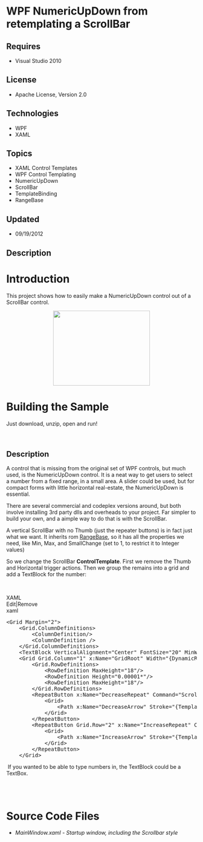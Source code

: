 # WPF NumericUpDown from retemplating a ScrollBar
## Requires
- Visual Studio 2010
## License
- Apache License, Version 2.0
## Technologies
- WPF
- XAML
## Topics
- XAML Control Templates
- WPF Control Templating
- NumericUpDown
- ScrollBar
- TemplateBinding
- RangeBase
## Updated
- 09/19/2012
## Description

<h1>Introduction</h1>
<p>This project shows how to easily make a NumericUpDown control out of a ScrollBar control.</p>
<p><img id="65288" src="http://i1.code.msdn.s-msft.com/wpf-numericupdown-from-15a7f578/image/file/65288/1/numericupdown.png" alt="" width="256" height="198" style="margin-right:auto; margin-left:auto; display:block"></p>
<h1><span>Building the Sample</span></h1>
<p>Just download, unzip, open and run!</p>
<p>&nbsp;</p>
<h2><span style="font-size:20px">Description</span></h2>
<p>A control that is missing from the original set of WPF controls, but much used, is the&nbsp;NumericUpDown control. It is a&nbsp;neat way to get users to select a number from a fixed&nbsp;range, in a small area. A slider could be used, but for compact forms
 with little horizontal real-estate, the NumericUpDown is essential.</p>
<p>There are several commercial and codeplex versions around, but both involve installing 3rd party dlls and overheads to your project. Far simpler to build your own, and a aimple way to do that is with the ScrollBar.</p>
<p>A vertical ScrollBar with no Thumb (just the repeater buttons) is in fact just what we want. It inherits rom
<a href="http://msdn.microsoft.com/en-us/library/system.windows.controls.primitives.rangebase.aspx">
RangeBase</a>, so it has all the properties we need, like Min, Max, and SmallChange (set to 1, to restrict it to Integer values)</p>
<p>So we change the ScrollBar <strong>ControlTemplate</strong>. First we remove the Thumb and Horizontal trigger actions. Then we&nbsp;group the remains into a grid and add a TextBlock for the number:</p>
<p>&nbsp;</p>
<div class="scriptcode">
<div class="pluginEditHolder" pluginCommand="mceScriptCode">
<div class="title"><span>XAML</span></div>
<div class="pluginLinkHolder"><span class="pluginEditHolderLink">Edit</span>|<span class="pluginRemoveHolderLink">Remove</span></div>
<span class="hidden">xaml</span>

<div class="preview">
<pre class="js">&lt;Grid&nbsp;Margin=<span class="js__string">&quot;2&quot;</span>&gt;&nbsp;
&nbsp;&nbsp;&nbsp;&nbsp;&lt;Grid.ColumnDefinitions&gt;&nbsp;
&nbsp;&nbsp;&nbsp;&nbsp;&nbsp;&nbsp;&nbsp;&nbsp;&lt;ColumnDefinition/&gt;&nbsp;
&nbsp;&nbsp;&nbsp;&nbsp;&nbsp;&nbsp;&nbsp;&nbsp;&lt;ColumnDefinition&nbsp;/&gt;&nbsp;
&nbsp;&nbsp;&nbsp;&nbsp;&lt;/Grid.ColumnDefinitions&gt;&nbsp;
&nbsp;&nbsp;&nbsp;&nbsp;&lt;TextBlock&nbsp;VerticalAlignment=<span class="js__string">&quot;Center&quot;</span>&nbsp;FontSize=<span class="js__string">&quot;20&quot;</span>&nbsp;MinWidth=<span class="js__string">&quot;25&quot;</span>&nbsp;Text=<span class="js__string">&quot;{Binding&nbsp;Value,&nbsp;RelativeSource={RelativeSource&nbsp;TemplatedParent}}&quot;</span>/&gt;&nbsp;
&nbsp;&nbsp;&nbsp;&nbsp;&lt;Grid&nbsp;Grid.Column=<span class="js__string">&quot;1&quot;</span>&nbsp;x:Name=<span class="js__string">&quot;GridRoot&quot;</span>&nbsp;Width=<span class="js__string">&quot;{DynamicResource&nbsp;{x:Static&nbsp;SystemParameters.VerticalScrollBarWidthKey}}&quot;</span>&nbsp;Background=<span class="js__string">&quot;{TemplateBinding&nbsp;Background}&quot;</span>&gt;&nbsp;
&nbsp;&nbsp;&nbsp;&nbsp;&nbsp;&nbsp;&nbsp;&nbsp;&lt;Grid.RowDefinitions&gt;&nbsp;
&nbsp;&nbsp;&nbsp;&nbsp;&nbsp;&nbsp;&nbsp;&nbsp;&nbsp;&nbsp;&nbsp;&nbsp;&lt;RowDefinition&nbsp;MaxHeight=<span class="js__string">&quot;18&quot;</span>/&gt;&nbsp;
&nbsp;&nbsp;&nbsp;&nbsp;&nbsp;&nbsp;&nbsp;&nbsp;&nbsp;&nbsp;&nbsp;&nbsp;&lt;RowDefinition&nbsp;Height=<span class="js__string">&quot;0.00001*&quot;</span>/&gt;&nbsp;
&nbsp;&nbsp;&nbsp;&nbsp;&nbsp;&nbsp;&nbsp;&nbsp;&nbsp;&nbsp;&nbsp;&nbsp;&lt;RowDefinition&nbsp;MaxHeight=<span class="js__string">&quot;18&quot;</span>/&gt;&nbsp;
&nbsp;&nbsp;&nbsp;&nbsp;&nbsp;&nbsp;&nbsp;&nbsp;&lt;/Grid.RowDefinitions&gt;&nbsp;
&nbsp;&nbsp;&nbsp;&nbsp;&nbsp;&nbsp;&nbsp;&nbsp;&lt;RepeatButton&nbsp;x:Name=<span class="js__string">&quot;DecreaseRepeat&quot;</span>&nbsp;Command=<span class="js__string">&quot;ScrollBar.LineDownCommand&quot;</span>&nbsp;Focusable=<span class="js__string">&quot;False&quot;</span>&gt;&nbsp;
&nbsp;&nbsp;&nbsp;&nbsp;&nbsp;&nbsp;&nbsp;&nbsp;&nbsp;&nbsp;&nbsp;&nbsp;&lt;Grid&gt;&nbsp;
&nbsp;&nbsp;&nbsp;&nbsp;&nbsp;&nbsp;&nbsp;&nbsp;&nbsp;&nbsp;&nbsp;&nbsp;&nbsp;&nbsp;&nbsp;&nbsp;&lt;Path&nbsp;x:Name=<span class="js__string">&quot;DecreaseArrow&quot;</span>&nbsp;Stroke=<span class="js__string">&quot;{TemplateBinding&nbsp;Foreground}&quot;</span>&nbsp;StrokeThickness=<span class="js__string">&quot;1&quot;</span>&nbsp;Data=<span class="js__string">&quot;M&nbsp;0&nbsp;4&nbsp;L&nbsp;8&nbsp;4&nbsp;L&nbsp;4&nbsp;0&nbsp;Z&quot;</span>/&gt;&nbsp;
&nbsp;&nbsp;&nbsp;&nbsp;&nbsp;&nbsp;&nbsp;&nbsp;&nbsp;&nbsp;&nbsp;&nbsp;&lt;/Grid&gt;&nbsp;
&nbsp;&nbsp;&nbsp;&nbsp;&nbsp;&nbsp;&nbsp;&nbsp;&lt;/RepeatButton&gt;&nbsp;
&nbsp;&nbsp;&nbsp;&nbsp;&nbsp;&nbsp;&nbsp;&nbsp;&lt;RepeatButton&nbsp;Grid.Row=<span class="js__string">&quot;2&quot;</span>&nbsp;x:Name=<span class="js__string">&quot;IncreaseRepeat&quot;</span>&nbsp;Command=<span class="js__string">&quot;ScrollBar.LineUpCommand&quot;</span>&nbsp;Focusable=<span class="js__string">&quot;False&quot;</span>&gt;&nbsp;
&nbsp;&nbsp;&nbsp;&nbsp;&nbsp;&nbsp;&nbsp;&nbsp;&nbsp;&nbsp;&nbsp;&nbsp;&lt;Grid&gt;&nbsp;
&nbsp;&nbsp;&nbsp;&nbsp;&nbsp;&nbsp;&nbsp;&nbsp;&nbsp;&nbsp;&nbsp;&nbsp;&nbsp;&nbsp;&nbsp;&nbsp;&lt;Path&nbsp;x:Name=<span class="js__string">&quot;IncreaseArrow&quot;</span>&nbsp;Stroke=<span class="js__string">&quot;{TemplateBinding&nbsp;Foreground}&quot;</span>&nbsp;StrokeThickness=<span class="js__string">&quot;1&quot;</span>&nbsp;Data=<span class="js__string">&quot;M&nbsp;0&nbsp;0&nbsp;L&nbsp;4&nbsp;4&nbsp;L&nbsp;8&nbsp;0&nbsp;Z&quot;</span>/&gt;&nbsp;
&nbsp;&nbsp;&nbsp;&nbsp;&nbsp;&nbsp;&nbsp;&nbsp;&nbsp;&nbsp;&nbsp;&nbsp;&lt;/Grid&gt;&nbsp;
&nbsp;&nbsp;&nbsp;&nbsp;&nbsp;&nbsp;&nbsp;&nbsp;&lt;/RepeatButton&gt;&nbsp;
&nbsp;&nbsp;&nbsp;&nbsp;&lt;/Grid&gt;</pre>
</div>
</div>
</div>
<div class="endscriptcode">&nbsp;If you wanted to be able to type numbers in, the TextBlock could be a TextBox.</div>
&nbsp;
<p>&nbsp;</p>
<h1><span>Source Code Files</span></h1>
<ul>
<li><em>MainWindow.xaml - Startup window, including the Scrollbar style</em> </li></ul>
<p>&nbsp;</p>
<p>&nbsp;</p>
<p><img src="http://213.163.64.28/aniThanks1.gif" alt="" style="margin-right:auto; margin-left:auto; display:block"></p>

